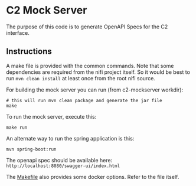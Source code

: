 # C2 Mock Server

The purpose of this code is to generate OpenAPI Specs for the C2 interface.

## Instructions

A make file is provided with the common commands. Note that some dependencies are required from the nifi project itself. So it would be best to run `mvn clean install` at least once from the root nifi source.

For building the mock server you can run (from c2-mockserver workdir):

```
# this will run mvn clean package and generate the jar file
make
```

To run the mock server, execute this:

```
make run
```

An alternate way to run the spring application is this:
```
mvn spring-boot:run
```

The openapi spec should be available here:
`http://localhost:8080/swagger-ui/index.html`

The [Makefile](Makefile) also provides some docker options. Refer to the file itself.